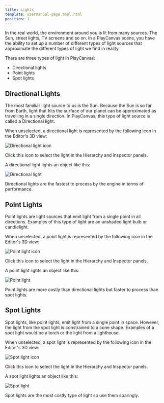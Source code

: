```yaml
---
title: Lights
template: usermanual-page.tmpl.html
position: 1
---
```


In the real world, the environment around you is lit from many sources. The Sun, street lights, TV screens and so on. In a PlayCanvas scene, you have the ability to set up a number of different types of light sources that approximate the different types of light we find in reality.

There are three types of light in PlayCanvas:

* Directional lights
* Point lights
* Spot lights

## Directional Lights

The most familiar light source to us is the Sun. Because the Sun is so far from Earth, light that hits the surface of our planet can be approximated as travelling in a single direction. In PlayCanvas, this type of light source is called a Directional light.

When unselected, a directional light is represented by the following icon in the Editor's 3D view:

![Directional light icon][1]

Click this icon to select the light in the Hierarchy and Inspector panels.

A directional light lights an object like this:

![Directional light][2]

Directional lights are the fastest to process by the engine in terms of performance.

## Point Lights

Point lights are light sources that emit light from a single point in all directions. Examples of this type of light are an unshaded light bulb or candlelight.

When unselected, a point light is represented by the following icon in the Editor's 3D view:

![Point light icon][3]

Click this icon to select the light in the Hierarchy and Inspector panels.

A point light lights an object like this:

![Point light][4]

Point lights are more costly than directional lights but faster to process than spot lights.

## Spot Lights

Spot lights, like point lights, emit light from a single point in space. However, the light from the spot light is constrained to a cone shape. Examples of a spot light would be a torch or the light from a lighthouse.

When unselected, a spot light is represented by the following icon in the Editor's 3D view:

![Spot light icon][5]

Click this icon to select the light in the Hierarchy and Inspector panels.

A spot light lights an object like this:

![Spot light][6]

Spot lights are the most costly type of light so use them sparingly.

[1]: /images/user-manual/graphics/lights/directional_icon.jpg
[2]: /images/user-manual/graphics/lights/directional.jpg
[3]: /images/user-manual/graphics/lights/point_icon.jpg
[4]: /images/user-manual/graphics/lights/point.jpg
[5]: /images/user-manual/graphics/lights/spot_icon.jpg
[6]: /images/user-manual/graphics/lights/spot.jpg
